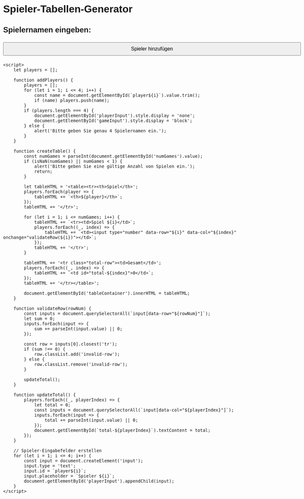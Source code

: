 <!DOCTYPE html>
<html lang="de">
<head>
    <meta charset="UTF-8">
    <meta name="viewport" content="width=device-width, initial-scale=1.0">
    <title>Spieler-Tabellen-Generator</title>
    <style>
        body { 
            font-family: Arial, sans-serif; 
            max-width: 100%; 
            margin: 0 auto; 
            padding: 10px; 
            font-size: 16px;
        }
        input, button { 
            margin: 5px 0; 
            padding: 10px; 
            font-size: 16px;
            width: 100%;
            box-sizing: border-box;
        }
        table { 
            border-collapse: collapse; 
            width: 100%; 
            margin-top: 20px; 
        }
        th, td { 
            border: 1px solid black; 
            padding: 5px; 
            text-align: center; 
        }
        .total-row { 
            font-weight: bold; 
            background-color: #f0f0f0; 
        }
        .invalid-row { 
            background-color: #ffcccc; 
        }
        input[type="number"] { 
            width: 100%; 
            padding: 5px;
            -moz-appearance: textfield;
        }
        input[type="number"]::-webkit-outer-spin-button,
        input[type="number"]::-webkit-inner-spin-button {
            -webkit-appearance: none;
            margin: 0;
        }
        @media (max-width: 600px) {
            table {
                font-size: 14px;
            }
            th, td {
                padding: 3px;
            }
            input[type="number"] {
                padding: 2px;
            }
        }
    </style>
</head>
<body>
    <h1>Spieler-Tabellen-Generator</h1>
    <div id="playerInput">
        <h2>Spielernamen eingeben:</h2>
    </div>
    <button onclick="addPlayers()">Spieler hinzufügen</button>
    <div id="gameInput" style="display: none;">
        <h2>Anzahl der Spiele:</h2>
        <input type="number" id="numGames" min="1">
        <button onclick="createTable()">Tabelle erstellen</button>
    </div>
    <div id="tableContainer"></div>

    <script>
        let players = [];

        function addPlayers() {
            players = [];
            for (let i = 1; i <= 4; i++) {
                const name = document.getElementById(`player${i}`).value.trim();
                if (name) players.push(name);
            }
            if (players.length === 4) {
                document.getElementById('playerInput').style.display = 'none';
                document.getElementById('gameInput').style.display = 'block';
            } else {
                alert('Bitte geben Sie genau 4 Spielernamen ein.');
            }
        }

        function createTable() {
            const numGames = parseInt(document.getElementById('numGames').value);
            if (isNaN(numGames) || numGames < 1) {
                alert('Bitte geben Sie eine gültige Anzahl von Spielen ein.');
                return;
            }

            let tableHTML = '<table><tr><th>Spiel</th>';
            players.forEach(player => {
                tableHTML += `<th>${player}</th>`;
            });
            tableHTML += '</tr>';

            for (let i = 1; i <= numGames; i++) {
                tableHTML += `<tr><td>Spiel ${i}</td>`;
                players.forEach((_, index) => {
                    tableHTML += `<td><input type="number" data-row="${i}" data-col="${index}" onchange="validateRow(${i})"></td>`;
                });
                tableHTML += '</tr>';
            }

            tableHTML += '<tr class="total-row"><td>Gesamt</td>';
            players.forEach((_, index) => {
                tableHTML += `<td id="total-${index}">0</td>`;
            });
            tableHTML += '</tr></table>';

            document.getElementById('tableContainer').innerHTML = tableHTML;
        }

        function validateRow(rowNum) {
            const inputs = document.querySelectorAll(`input[data-row="${rowNum}"]`);
            let sum = 0;
            inputs.forEach(input => {
                sum += parseInt(input.value) || 0;
            });

            const row = inputs[0].closest('tr');
            if (sum !== 0) {
                row.classList.add('invalid-row');
            } else {
                row.classList.remove('invalid-row');
            }

            updateTotal();
        }

        function updateTotal() {
            players.forEach((_, playerIndex) => {
                let total = 0;
                const inputs = document.querySelectorAll(`input[data-col="${playerIndex}"]`);
                inputs.forEach(input => {
                    total += parseInt(input.value) || 0;
                });
                document.getElementById(`total-${playerIndex}`).textContent = total;
            });
        }

        // Spieler-Eingabefelder erstellen
        for (let i = 1; i <= 4; i++) {
            const input = document.createElement('input');
            input.type = 'text';
            input.id = `player${i}`;
            input.placeholder = `Spieler ${i}`;
            document.getElementById('playerInput').appendChild(input);
        }
    </script>
</body>
</html>

